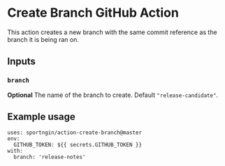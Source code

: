 # Create Branch GitHub Action

This action creates a new branch with the same commit reference as the branch it is being ran on.

## Inputs

### `branch`

**Optional** The name of the branch to create. Default `"release-candidate"`.

## Example usage

```
uses: sportngin/action-create-branch@master
env:
  GITHUB_TOKEN: ${{ secrets.GITHUB_TOKEN }}
with:
  branch: 'release-notes'
```
